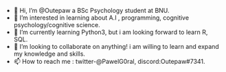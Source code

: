 - 👋 Hi, I’m @Outepaw a BSc Psychology student at BNU.
- 👀 I’m interested in learning about A.I , programming, cognitive psychology/cognitive science.
- 🌱 I’m currently learning Python3, but i am looking forward to learn R, SQL.
- 💞️ I’m looking to collaborate on anything! i am willing to learn and expand my knowledge and skills.
- 📫 How to reach me : twitter-@PawelG0ral, discord:Outepaw#7341.

<!---
Outepaw/Outepaw is a ✨ special ✨ repository because its `README.md` (this file) appears on your GitHub profile.
You can click the Preview link to take a look at your changes.
--->
